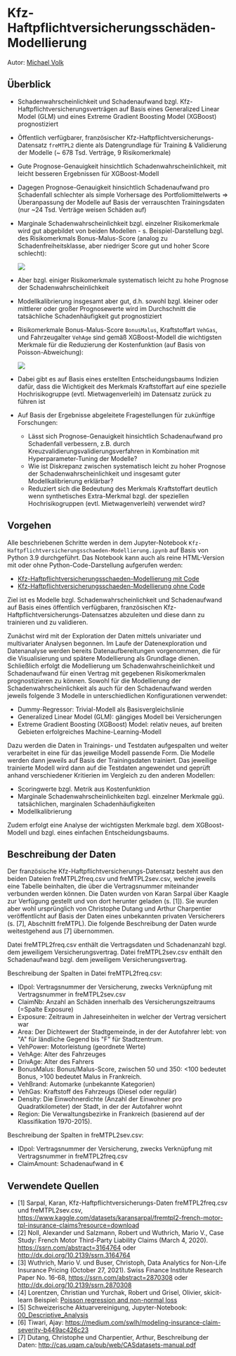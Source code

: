 # Kfz-Haftpflichtversicherungsschäden-Modellierung

Autor: <a href="https://github.com/micvolk">Michael Volk</a>

## Überblick

- Schadenwahrscheinlichkeit und Schadenaufwand bzgl. Kfz-Haftpflichtversicherungsverträgen auf Basis eines Generalized Linear Model (GLM) und eines Extreme Gradient Boosting Model (XGBoost) prognostiziert
- Öffentlich verfügbarer, französischer Kfz-Haftpflichtversicherungs-Datensatz ``freMTPL2`` diente als Datengrundlage für Training & Validierung der Modelle (~ 678 Tsd. Verträge, 9 Risikomerkmale)
- Gute Prognose-Genauigkeit hinsichtlich Schadenwahrscheinlichkeit, mit leicht besseren Ergebnissen für XGBoost-Modell
- Dagegen Prognose-Genauigkeit hinsichtlich Schadenaufwand pro Schadenfall schlechter als simple Vorhersage des Portfoliomittelwerts => Überanpassung der Modelle auf Basis der verrauschten Trainingsdaten (nur ~24 Tsd. Verträge weisen Schäden auf)
- Marginale Schadenwahrscheinlichkeit bzgl. einzelner Risikomerkmale wird gut abgebildet von beiden Modellen - s. Beispiel-Darstellung bzgl. des Risikomerkmals Bonus-Malus-Score (analog zu Schadenfreiheitsklasse, aber niedriger Score gut und hoher Score schlecht):

	<img src="presentation/Marg.Schadenwahrsch.-BonusMalus.PNG">
		
- Aber bzgl. einiger Risikomerkmale systematisch leicht zu hohe Prognose der Schadenwahrscheinlichkeit
- Modellkalibrierung insgesamt aber gut, d.h. sowohl bzgl. kleiner oder mittlerer oder großer Prognosewerte wird im Durchschnitt die tatsächliche Schadenhäufigkeit gut prognostiziert
- Risikomerkmale Bonus-Malus-Score ``BonusMalus``, Kraftstoffart ``VehGas``, und Fahrzeugalter ``VehAge`` sind gemäß XGBoost-Modell die wichtigsten Merkmale für die Reduzierung der Kostenfunktion (auf Basis von Poisson-Abweichung):

	<img src="presentation/XGBoost-FeatureImportance.PNG">
	
- Dabei gibt es auf Basis eines erstellten Entscheidungsbaums Indizien dafür, dass die Wichtigkeit des Merkmals Kraftstoffart auf eine spezielle Hochrisikogruppe (evtl. Mietwagenverleih) im Datensatz zurück zu führen ist
- Auf Basis der Ergebnisse abgeleitete Fragestellungen für zukünftige Forschungen:
  - Lässt sich Prognose-Genauigkeit hinsichtlich Schadenaufwand pro Schadenfall verbessern, z.B. durch Kreuzvalidierungsvalidierungsverfahren in Kombination mit Hyperparameter-Tuning der Modelle?
  - Wie ist Diskrepanz zwischen systematisch leicht zu hoher Prognose der Schadenwahrscheinlichkeit und insgesamt guter Modellkalibrierung erklärbar?
  - Reduziert sich die Bedeutung des Merkmals Kraftstoffart deutlich wenn synthetisches Extra-Merkmal bzgl. der speziellen Hochrisikogruppen (evtl. Mietwagenverleih) verwendet wird?


## Vorgehen

Alle beschriebenen Schritte werden in dem Jupyter-Notebook ``Kfz-Haftpflichtversicherungsschaeden-Modellierung.ipynb`` auf Basis von Python 3.9 durchgeführt. Das Notebook kann auch als reine HTML-Version mit oder ohne Python-Code-Darstellung aufgerufen werden:

- [Kfz-Haftpflichtversicherungsschaeden-Modellierung mit Code](https://micvolk.github.io/Kfz-Haftpflichtversicherungsschaeden-Modellierung/presentation/Kfz-Haftpflichtversicherungsschaeden-Modellierung_mitCode.html)
- [Kfz-Haftpflichtversicherungsschaeden-Modellierung ohne Code](https://micvolk.github.io/Kfz-Haftpflichtversicherungsschaeden-Modellierung/presentation/Kfz-Haftpflichtversicherungsschaeden-Modellierung_ohneCode.html)

Ziel ist es Modelle bzgl. Schadenwahrscheinlichkeit und Schadenaufwand auf Basis eines öffentlich verfügbaren, französischen Kfz-Haftpflichtversicherungs-Datensatzes abzuleiten und diese dann zu trainieren und zu validieren.

Zunächst wird mit der Exploration der Daten mittels univariater und multivariater Analysen begonnen. Im Laufe der Datenexploration und Datenanalyse werden bereits Datenaufbereitungen vorgenommen, die für die Visualisierung und spätere Modellierung als Grundlage dienen. Schließlich erfolgt die Modellierung um Schadenwahrscheinlichkeit und Schadenaufwand für einen Vertrag mit gegebenen Risikomerkmalen prognostizieren zu können. Sowohl für die Modellierung der Schadenwahrscheinlichkeit als auch für den Schadenaufwand werden jeweils folgende 3 Modelle in unterschiedlichen Konfigurationen verwendet:
- Dummy-Regressor: Trivial-Modell als Basisvergleichslinie
- Generalized Linear Model (GLM): gängiges Modell bei Versicherungen
- Extreme Gradient Boosting (XGBoost) Model: relativ neues, auf breiten Gebieten erfolgreiches Machine-Learning-Modell

Dazu werden die Daten in Trainings- und Testdaten aufgespalten und weiter verarbeitet in eine für das jeweilige Modell passende Form. Die Modelle werden dann jeweils auf Basis der Trainingsdaten trainiert. Das jeweilige trainierte Modell wird dann auf die Testdaten angewendet und geprüft anhand verschiedener Kritierien im Vergleich zu den anderen Modellen:
- Scoringwerte bzgl. Metrik aus Kostenfunktion
- Marginale Schadenwahrscheinlichkeiten bzgl. einzelner Merkmale ggü. tatsächlichen, marginalen Schadenhäufigkeiten
- Modellkalibrierung

Zudem erfolgt eine Analyse der wichtigsten Merkmale bzgl. dem XGBoost-Modell und bzgl. eines einfachen Entscheidungsbaums.

## Beschreibung der Daten

Der französische Kfz-Haftpflichtversicherungs-Datensatz besteht aus den beiden Dateien freMTPL2freq.csv und freMTPL2sev.csv, welche jeweils eine Tabelle beinhalten, die über die Vertragsnummer miteinander verbunden werden können. Die Daten wurden von Karan Sarpal über Kaagle zur Verfügung gestellt und von dort herunter geladen (s. [1]). Sie wurden aber wohl ursprünglich von Christophe Dutang und Arthur Charpentier veröffentlicht auf Basis der Daten eines unbekannten privaten Versicherers (s. [7], Abschnitt freMTPL). Die folgende Beschreibung der Daten wurde weitestgehend aus [7] übernommen.

Datei freMTPL2freq.csv enthält die Vertragsdaten und Schadenanzahl bzgl. dem jeweiligem Versicherungsvertrag.
Datei freMTPL2sev.csv enthält den Schadenaufwand bzgl. dem jeweiligem Versicherungsvertrag.

Beschreibung der Spalten in Datei freMTPL2freq.csv:
- IDpol: Vertragsnummer der Versicherung, zwecks Verknüpfung mit Vertragsnummer in freMTPL2sev.csv
- ClaimNb: Anzahl an Schäden innerhalb des Versicherungszeitraums (=Spalte Exposure)
- Exposure: Zeitraum in Jahreseinheiten in welcher der Vertrag versichert war
- Area: Der Dichtewert der Stadtgemeinde, in der der Autofahrer lebt: von "A" für ländliche Gegend bis "F" für Stadtzentrum.
- VehPower: Motorleistung (geordnete Werte)
- VehAge: Alter des Fahrzeuges
- DrivAge: Alter des Fahrers
- BonusMalus: Bonus/Malus-Score, zwischen 50 und 350: <100 bedeutet Bonus, >100 bedeutet Malus in Frankreich.
- VehBrand: Automarke (unbekannte Kategorien)
- VehGas: Kraftstoff des Fahrzeugs (Diesel oder regulär)
- Density: Die Einwohnerdichte (Anzahl der Einwohner pro Quadratkilometer) der Stadt, in der der Autofahrer wohnt
- Region: Die Verwaltungsbezirke in Frankreich (basierend auf der Klassifikation 1970-2015).

Beschreibung der Spalten in freMTPL2sev.csv:
- IDpol: Vertragsnummer der Versicherung, zwecks Verknüpfung mit Vertragsnummer in freMTPL2freq.csv
- ClaimAmount: Schadenaufwand in €

## Verwendete Quellen

- [1] Sarpal, Karan, Kfz-Haftpflichtversicherungs-Daten freMTPL2freq.csv und freMTPL2sev.csv, https://www.kaggle.com/datasets/karansarpal/fremtpl2-french-motor-tpl-insurance-claims?resource=download
- [2] Noll, Alexander und Salzmann, Robert und Wuthrich, Mario V., Case Study: French Motor Third-Party Liability Claims (March 4, 2020). https://ssrn.com/abstract=3164764 oder http://dx.doi.org/10.2139/ssrn.3164764
- [3]  Wuthrich, Mario V. und Buser, Christoph, Data Analytics for Non-Life Insurance Pricing (October 27, 2021). Swiss Finance Institute Research Paper No. 16-68, https://ssrn.com/abstract=2870308 oder http://dx.doi.org/10.2139/ssrn.2870308 
- [4] Lorentzen, Christian und Yurchak, Robert und Grisel, Olivier, skicit-learn Beispiel: [Poisson regression and non-normal loss](https://scikit-learn.org/stable/auto_examples/linear_model/plot_poisson_regression_non_normal_loss.html#sphx-glr-auto-examples-linear-model-plot-poisson-regression-non-normal-loss-py)
- [5] Schweizerische Aktuarvereinigung, Jupyter-Notebook: [00_Descriptive_Analysis](https://colab.research.google.com/drive/1dvD1OaWKO9RyxtF78NRsEKbFrOr62xU8?usp=sharing#scrollTo=jt2s9GsdaAoC)
- [6] Tiwari, Ajay: https://medium.com/swlh/modeling-insurance-claim-severity-b449ac426c23
- [7] Dutang, Christophe und Charpentier, Arthur, Beschreibung der Daten: http://cas.uqam.ca/pub/web/CASdatasets-manual.pdf

